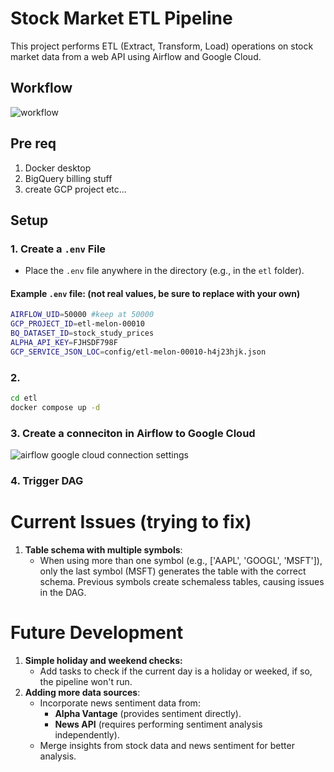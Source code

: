 # Stock Market ETL Pipeline

This project performs ETL (Extract, Transform, Load) operations on stock market data from a web API using Airflow and Google Cloud.

## Workflow

![workflow](https://github.com/ChiaYunhan/etl_gcp/blob/main/workflow.png?raw=true)

## Pre req
1. Docker desktop
2. BigQuery billing stuff
3. create GCP project etc...

## Setup

### 1. Create a `.env` File

- Place the `.env` file anywhere in the directory (e.g., in the `etl` folder).

#### Example `.env` file: (not real values, be sure to replace with your own)

```bash
AIRFLOW_UID=50000 #keep at 50000
GCP_PROJECT_ID=etl-melon-00010
BQ_DATASET_ID=stock_study_prices
ALPHA_API_KEY=FJHSDF798F
GCP_SERVICE_JSON_LOC=config/etl-melon-00010-h4j23hjk.json
```

### 2. 
```bash
cd etl
docker compose up -d
```

### 3. Create a conneciton in Airflow to Google Cloud
![airflow google cloud connection settings](https://github.com/ChiaYunhan/etl_gcp/blob/main/airflow%20googel%20cloud%20connection.png?raw=true)

### 4. Trigger DAG 


# Current Issues (trying to fix)
1. **Table schema with multiple symbols**:
    - When using more than one symbol (e.g., ['AAPL', 'GOOGL', 'MSFT']), only the last symbol (MSFT) generates the table with the correct schema. Previous symbols create schemaless tables, causing issues in the DAG.

# Future Development 
1. **Simple holiday and weekend checks:**
    - Add tasks to check if the current day is a holiday or weeked, if so, the pipeline won't run.
2. **Adding more data sources**:
    - Incorporate news sentiment data from:
        - **Alpha Vantage** (provides sentiment directly).
        - **News API** (requires performing sentiment analysis independently).
    - Merge insights from stock data and news sentiment for better analysis.
